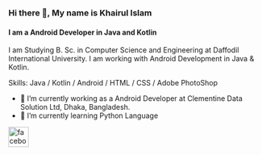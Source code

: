 ### Hi there 👋, My name is Khairul Islam
#### I am a Android Developer in Java and Kotlin
I am Studying B. Sc. in Computer Science and Engineering at Daffodil International University. I am working with Android Development in Java & Kotlin.

Skills: Java / Kotlin / Android / HTML / CSS / Adobe PhotoShop

- 🔭 I’m currently working as a Android Developer at Clementine Data Solution Ltd, Dhaka, Bangladesh. 
- 🌱 I’m currently learning Python Language 


[<img src='https://cdn.jsdelivr.net/npm/simple-icons@3.0.1/icons/facebook.svg' alt='facebook' height='40'>](https://www.facebook.com/artless.uzzal.18)  






